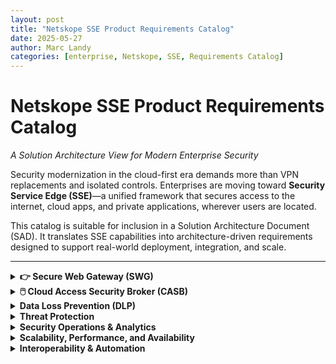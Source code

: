 ```yaml
---
layout: post
title: "Netskope SSE Product Requirements Catalog"
date: 2025-05-27
author: Marc Landy
categories: [enterprise, Netskope, SSE, Requirements Catalog]
---
```


# Netskope SSE Product Requirements Catalog  
*A Solution Architecture View for Modern Enterprise Security*

Security modernization in the cloud-first era demands more than VPN replacements and isolated controls. Enterprises are moving toward **Security Service Edge (SSE)**—a unified framework that secures access to the internet, cloud apps, and private applications, wherever users are located.

This catalog is suitable for inclusion in a Solution Architecture Document (SAD). It translates SSE capabilities into architecture-driven requirements designed to support real-world deployment, integration, and scale.

---

<details> 
<summary><strong>👉 Secure Web Gateway (SWG)</strong></summary>

**Purpose:** Enforce acceptable use policies, inspect web traffic, and block threats from internet browsing activity.

| ID       | Requirement                                                                                       |
|----------|----------------------------------------------------------------------------------------------------|
| SWG-001  | Full web traffic inspection (HTTP/S) with real-time URL categorization and policy enforcement.     |
| SWG-002  | SSL decryption with selective bypass for regulated or sensitive domains (e.g., financial or health).|
| SWG-003  | Enforce AUPs including Safe Search, file-type control, social media usage, and custom URL categories.|

</details>

<details> 
<summary><strong>🖱️ Cloud Access Security Broker (CASB)</strong></summary>

**Purpose:** Discover, monitor, and control the use of sanctioned and unsanctioned cloud services.

| ID        | Requirement                                                                                                          |
|-----------|-----------------------------------------------------------------------------------------------------------------------|
| CASB-001  | Shadow IT discovery and risk-ranked visibility into all cloud app usage.                                              |
| CASB-002  | Inline controls to block, coach, or alert on risky behaviors (e.g., uploads to personal cloud storage).               |
| CASB-003  | Contextual app risk scoring based on compliance, third-party sharing, geolocation, and encryption posture.            |
| CASB-004  | API integration with sanctioned apps (e.g., M365, Box) for DLP scanning, activity auditing, and remediation workflows.|

</details>

<details> 
<summary><strong>Data Loss Prevention (DLP)</strong></summary>

**Purpose:** Prevent leakage of sensitive data across all traffic flows—web, SaaS, and private apps.

| ID        | Requirement                                                                                                           |
|-----------|------------------------------------------------------------------------------------------------------------------------|
| DLP-001   | Advanced DLP with regex, fingerprinting, exact data matching, and prebuilt compliance rules (e.g., PCI, PII, PHI).     |
| DLP-002   | Support for Microsoft Information Protection (MIP/AIP) label detection and enforcement.                                |
| DLP-003   | Unified DLP across web, SaaS APIs, and private access with consistent policies and incident response.                  |
| DLP-004   | Optical Character Recognition (OCR) for inspecting image content for embedded sensitive data.                          |

</details>

<details> 
<summary><strong>Threat Protection</strong></summary>

**Purpose:** Block malware, ransomware, and advanced threats across all vectors using ML, sandboxing, and threat intel.

| ID        | Requirement                                                                                      |
|-----------|---------------------------------------------------------------------------------------------------|
| TP-001    | Multi-layer threat detection including AV, sandboxing, machine learning, and reputation-based blocking. |
| TP-002    | Detection of anomalous user behavior (e.g., data hoarding, access from unusual geographies).      |
| TP-003    | Tight SIEM/SOAR/XDR integration for real-time alert forwarding and automated remediation.         |

</details>

<details> 
<summary><strong>Security Operations & Analytics</strong></summary>

**Purpose:** Provide actionable visibility into user activity, policy enforcement, and incident trends.

| ID        | Requirement                                                                                  |
|-----------|-----------------------------------------------------------------------------------------------|
| SOA-001   | Real-time dashboards covering traffic, risk levels, application usage, and policy violations. |
| SOA-002   | Log export via syslog, S3/API connectors, or direct integration with Splunk, Azure Sentinel. |
| SOA-003   | Role-based access control for dashboards and logs.                                            |

</details>

<details> 
<summary><strong>Scalability, Performance, and Availability</strong></summary>

**Purpose:** Ensure the SSE platform supports large-scale enterprise workloads and delivers globally consistent security.

| ID        | Requirement                                                                                      |
|-----------|---------------------------------------------------------------------------------------------------|
| SA-001    | Global Points of Presence (PoPs) ensuring low latency access and in-region compliance.            |
| SA-002    | Horizontal scalability for 10,000s of users and multi-Gbps throughput with zero degradation.       |
| SA-003    | Multi-tenancy support and delegated admin capabilities (ideal for M&A or MSSP scenarios).         |

</details>

<details> 
<summary><strong>Interoperability & Automation</strong></summary>

**Purpose:** Integrate SSE capabilities with the broader enterprise IT and SecOps ecosystem via APIs and automation.

| ID        | Requirement                                                                                      |
|-----------|---------------------------------------------------------------------------------------------------|
| INT-001   | REST APIs for policy management, log access, alert generation, and automation pipelines.          |
| INT-002   | Infrastructure-as-Code (IaC) support using Terraform modules, JSON templates, and scripting SDKs. |

</details>

